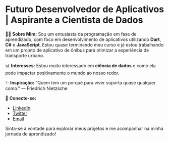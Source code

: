 # Futuro Desenvolvedor de Aplicativos | Aspirante a Cientista de Dados

👨‍💻 **Sobre Mim:**
Sou um entusiasta da programação em fase de aprendizado, com foco em desenvolvimento de aplicativos utilizando **Dart**, **C#** e **JavaScript**. Estou quase terminando meu curso e já estou trabalhando em um projeto de aplicativo de ônibus para otimizar a experiência de transporte urbano.

📊 **Interesses:**
Estou muito interessado em **ciência de dados** e como ela pode impactar positivamente o mundo ao nosso redor.

✨ **Inspiração:**
“Quem tem um porquê para viver suporta quase qualquer como.” — Friedrich Nietzsche

🔗 **Conecte-se:**
- [LinkedIn](https://www.linkedin.com/in/seu-perfil)
- [Twitter](https://twitter.com/seu-usuario)
- [Email](mail:daniykt7@gmail.com)

Sinta-se à vontade para explorar meus projetos e me acompanhar na minha jornada de aprendizado!
